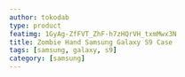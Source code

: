 ```yaml
---
author: tokodab
type: product
featimg: 1GyAg-ZfFVT_ZhF-h7zHQrVH_txmMwx3N
title: Zombie Hand Samsung Galaxy S9 Case
tags: [samsung, galaxy, s9]
category: [samsung]
---
```

